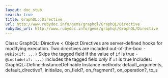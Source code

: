 ```yaml
---
layout: doc_stub
search: true
title: GraphQL::Directive
url: http://www.rubydoc.info/gems/graphql/GraphQL/Directive
rubydoc_url: http://www.rubydoc.info/gems/graphql/GraphQL/Directive
---
```


Class: GraphQL::Directive < Object
Directives are server-defined hooks for modifying execution. 
Two directives are included out-of-the-box: - `@skip(if: ...)` Skips
the tagged field if the value of `if` is true - `@include(if: ...)`
Includes the tagged field _only_ if `if` is true 
Includes:
GraphQL::Define::InstanceDefinable
Instance methods:
default_arguments, default_directive?, initialize, on_field?,
on_fragment?, on_operation?, to_s

